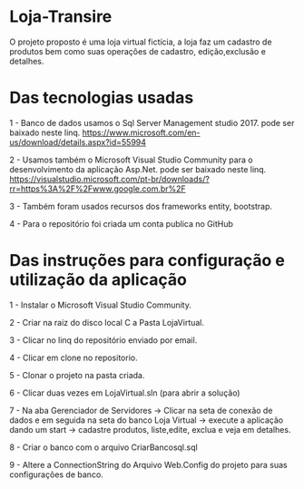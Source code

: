 # Loja-Transire
O projeto proposto é uma loja virtual fictícia, a loja faz um cadastro de produtos bem como suas operações de cadastro, edição,exclusão e detalhes.

# Das tecnologias usadas
1 - Banco de dados usamos o Sql Server Management studio 2017.
pode ser baixado neste linq. https://www.microsoft.com/en-us/download/details.aspx?id=55994

2 - Usamos também o Microsoft Visual Studio Community para o desenvolvimento da aplicação Asp.Net.
pode ser baixado neste linq. https://visualstudio.microsoft.com/pt-br/downloads/?rr=https%3A%2F%2Fwww.google.com.br%2F

3 - Também foram usados recursos dos frameworks entity, bootstrap.

4 - Para o repositório foi criada um conta publica no GitHub

# Das instruções para configuração e utilização da aplicação

1 - Instalar o Microsoft Visual Studio Community.

2 - Criar na raiz do disco local C a Pasta LojaVirtual.

3 - Clicar no linq do repositório enviado por email.

4 - Clicar em clone no repositorio.

5 - Clonar o projeto na pasta criada.

6 - Clicar duas vezes em LojaVirtual.sln (para abrir a solução)

7 - Na aba Gerenciador de Servidores -> Clicar na seta de conexão de dados e em seguida na seta do banco Loja Virtual -> execute a aplicação dando um start -> cadastre produtos, liste,edite, exclua e veja em detalhes.

8 - Criar o banco com o arquivo CriarBancosql.sql

9 - Altere a ConnectionString do Arquivo Web.Config do projeto para suas configurações de banco.




